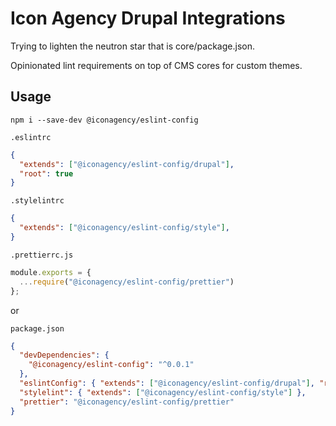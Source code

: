 # Icon Agency Drupal Integrations

Trying to lighten the neutron star that is core/package.json.

Opinionated lint requirements on top of CMS cores for custom themes.

## Usage

`npm i --save-dev @iconagency/eslint-config`

`.eslintrc`
```json
{
  "extends": ["@iconagency/eslint-config/drupal"],
  "root": true 
}
```

`.stylelintrc`
```json
{
  "extends": ["@iconagency/eslint-config/style"],
}

```

`.prettierrc.js`
```js
module.exports = {
  ...require("@iconagency/eslint-config/prettier")
};
```

or

`package.json`
```json
{
  "devDependencies": {
    "@iconagency/eslint-config": "^0.0.1"
  },
  "eslintConfig": { "extends": ["@iconagency/eslint-config/drupal"], "root": true },
  "stylelint": { "extends": ["@iconagency/eslint-config/style"] },
  "prettier": "@iconagency/eslint-config/prettier"
}
```